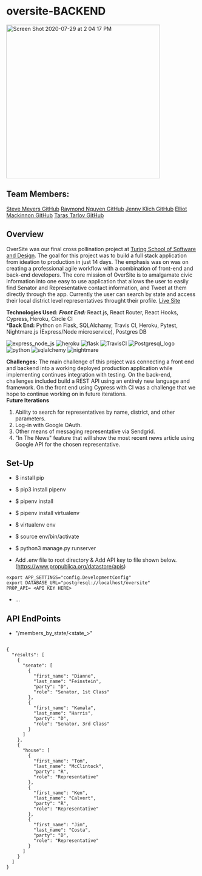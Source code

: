 # oversite-BACKEND

<img width="405" alt="Screen Shot 2020-07-29 at 2 04 17 PM" src="https://user-images.githubusercontent.com/49219371/88853381-7e2de480-d1a4-11ea-8700-8d7cf59b8c26.png">

## Team Members:

[Steve Meyers GitHub](https://github.com/smg289)
[Raymond Nguyen GitHub](https://github.com/itemniner)
[Jenny Klich GitHub](https://github.com/jklich151)
[Elliot Mackinnon GitHub](https://github.com/emackinnon1)
[Taras Tarlov GitHub](https://github.com/ttarlov)

## Overview
OverSite was our final cross pollination project at [Turing School of Software and Design](http://turing.io). The goal for this project was to build a full stack application from ideation to production in just 14 days. The emphasis was on was on creating a professional agile workflow with a combination of front-end and back-end developers.
The core mission of OverSite is to amalgamate civic information into one easy to use application that allows the user to easily find Senator and Representative contact information, and Tweet at them directly through the app. Currently the user can search by state and access their local district level representatives throught their profile. 
[Live Site](https://oversite-app.herokuapp.com/)

**Technologies Used:**
***Front End:***
React.js, React Router, React Hooks, Cypress, Heroku, Circle CI  
***Back End:**
Python on Flask, SQLAlchamy, Travis CI, Heroku, Pytest, Nightmare.js (Express/Node microservice), Postgres DB

![express_node_js](https://user-images.githubusercontent.com/49219371/88857711-a2d98a80-d1ab-11ea-8f91-5af3f4a38ffa.jpeg)
![heroku](https://user-images.githubusercontent.com/49219371/88857716-a40ab780-d1ab-11ea-8690-5a0c8b908ed7.png)
![flask](https://user-images.githubusercontent.com/49219371/88857723-a5d47b00-d1ab-11ea-8c37-21f80e27d6e7.png)
![TravisCI](https://user-images.githubusercontent.com/49219371/88857727-a705a800-d1ab-11ea-9055-fcff6d0edb4a.png)
![Postgresql_logo](https://user-images.githubusercontent.com/49219371/88858000-272c0d80-d1ac-11ea-86fd-162e52b5a79d.png)
![python](https://user-images.githubusercontent.com/49219371/88857886-ec29da00-d1ab-11ea-8372-07551e33ed9a.png)
![sqlalchemy](https://user-images.githubusercontent.com/49219371/88857896-efbd6100-d1ab-11ea-92f5-c5a1d74b63ad.jpeg)
![nightmare](https://user-images.githubusercontent.com/49219371/88857694-9e14d680-d1ab-11ea-826b-620bc1633f33.png)


**Challenges:**
The main challenge of this project was connecting a front end and backend into a working deployed production application while implementing continues integration with testing. On the back-end, challenges included build a REST API using an entirely new language and framework. On the front end using Cypress with CI was a challenge that we hope to continue working on in future iterations.  
**Future Iterations**
1. Ability to search for representatives by name, district, and other parameters.
2. Log-in with Google OAuth. 
3. Other means of messaging representative via Sendgrid. 
4. "In The News" feature that will show the most recent news article using Google API for the chosen representative.    


## Set-Up

* $ install pip

* $ pip3 install pipenv

* $ pipenv install 

* $ pipenv install virtualenv

* $ virtualenv env

* $ source env/bin/activate

* $ python3 manage.py runserver

* Add .env file to root directory & Add API key to file shown below. (https://www.propublica.org/datastore/apis)

```
export APP_SETTINGS="config.DevelopmentConfig"
export DATABASE_URL="postgresql://localhost/oversite"
PROP_API= <API KEY HERE>
```

* ...

## API EndPoints 
* "/members_by_state/<state_>"
```

{
  "results": [
    {
      "senate": [
        {
          "first_name": "Dianne",
          "last_name": "Feinstein",
          "party": "D",
          "role": "Senator, 1st Class"
        },
        {
          "first_name": "Kamala",
          "last_name": "Harris",
          "party": "D",
          "role": "Senator, 3rd Class"
        }
      ]
    },
    {
      "house": [
        {
          "first_name": "Tom",
          "last_name": "McClintock",
          "party": "R",
          "role": "Representative"
        },
        {
          "first_name": "Ken",
          "last_name": "Calvert",
          "party": "R",
          "role": "Representative"
        },
        {
          "first_name": "Jim",
          "last_name": "Costa",
          "party": "D",
          "role": "Representative"
        }
      ]
    }
  ]
}
```

